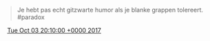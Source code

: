 > Je hebt pas echt gitzwarte humor als je blanke grappen tolereert\. \#paradox

<img src="../../media/tweet.ico" width="12" /> [Tue Oct 03 20:10:00 +0000 2017](https://twitter.com/DromerDenker/status/915307969952337920)